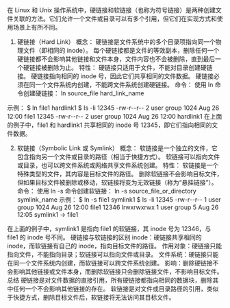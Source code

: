在 Linux 和 Unix 操作系统中，硬链接和软链接（也称为符号链接）是两种创建文件关联的方法。它们允许一个文件或目录可以有多个引用，但它们在实现方式和使用场景上有所不同。

1. 硬链接（Hard Link）
概念：
硬链接是文件系统中的多个目录项指向同一个物理文件（即相同的 inode）。
每个硬链接都是文件的等效副本，删除任何一个硬链接都不会影响其他链接和文件本身，文件内容也不会被删除，直到最后一个硬链接被删除为止。
特性：
硬链接只适用于文件，不能对目录创建硬链接。
硬链接指向相同的 inode 号，因此它们共享相同的文件数据。
硬链接必须在同一个文件系统内创建，不能跨文件系统创建硬链接。
命令：
使用 ln 命令创建硬链接：
ln source_file hard_link_name

示例：
$ ln file1 hardlink1
$ ls -li
12345 -rw-r--r-- 2 user group 1024 Aug 26 12:00 file1
12345 -rw-r--r-- 2 user group 1024 Aug 26 12:00 hardlink1
在上面的例子中，file1 和 hardlink1 共享相同的 inode 号 12345，即它们指向相同的文件数据。


2. 软链接（Symbolic Link 或 Symlink）
概念：
软链接是一个独立的文件，它包含指向另一个文件或目录的路径（相当于快捷方式）。
软链接可以指向文件或目录，也可以跨文件系统或网络共享文件系统创建。
特性：
软链接是一个特殊类型的文件，其内容是目标文件的路径。
删除软链接不会影响目标文件，但如果目标文件被删除或移动，软链接将变为无效链接（称为“悬挂链接”）。
命令：
使用 ln -s 命令创建软链接：
ln -s source_file_or_directory symlink_name
示例：
$ ln -s file1 symlink1
$ ls -li
12345 -rw-r--r-- 1 user group 1024 Aug 26 12:00 file1
12346 lrwxrwxrwx 1 user group   5 Aug 26 12:05 symlink1 -> file1

在上面的例子中，symlink1 是指向 file1 的软链接，其 inode 号为 12346，与 file1 的 inode 号不同。
硬链接与软链接的区别
inode：硬链接共享相同的 inode，而软链接有自己的 inode，指向目标文件的路径。
作用对象：硬链接只能指向文件，不能指向目录；软链接可以指向文件或目录。
文件系统：硬链接只能在同一个文件系统内创建，而软链接可以跨文件系统创建。
影响：删除硬链接不会影响其他链接或文件本身，而删除软链接只会删除链接文件，不影响目标文件。
总结
硬链接是对文件数据的直接引用，所有硬链接都指向相同的数据块，删除其中任何一个不会影响其他链接的存在。
软链接是对文件或目录路径的引用，类似于快捷方式，删除目标文件后，软链接将无法访问其目标文件。




